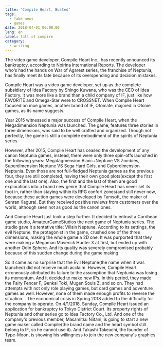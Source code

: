 ```yaml
---
title: 'Compile Heart, Busted'
tags:
  - fake news
  - games
date: 2018-04-01 00:00:00
lang: en
label: fall of compire
category:
  - writing
---
```



The video game developer, Compile Heart Inc., has recently announced its bankruptcy, according to Noirina International Reports. The developer who's had the hands on War of Agarest series, the franchise of Neptunia, has finally meet its fate because of its overspending and decision mistakes.

Compile Heart was a video game developer, set up as the complete subsidiary of Idea Factory by Shingo Kuwana, who was the CEO of Idea Factory. It was more like a brand than a child company of IF, just like how FAVORITE and Omega-Star were to CROSSNET. When Compile Heart focused on moe games, another brand of IF, Otomate, majored in Otome games, as its name suggests.

Year 2015 witnessed a major success of Compile Heart, when the Megadimension Neptunia was launched. The game, features three stories in three dimensions, was said to be well crafted and organized. Though not perfectly, the game is still a complete embodiment of the spirits of Neptunia series.

However, after 2015, Compile Heart has ceased the development of any canon Neptunia games, instead, there were only three spin-offs launched in the following years: Megatagmension Blanc+Neptune VS Zombies, Superdimension Neptune VS Sega Hard Girls, and Cyberdimension Neptunia. Even those are not full-fledged Neptunia games as the previous four, they are still completed, having their own good plots(except the first one and the last one). Also, the first and the last of them are good explorations into a brand new genre that Compile Heart has never set its foot in, rather than staying within its RPG confort zones(and still never now, because these action games were developed by Tamsoft, the maker of Senran Kagura). But they received positive reviews from customers over the world, although seen not as good as the canon ones.

And Compile Heart just took a step further. It decided to entrust a Carribean game studio, AmateurGameStudios the next game of Neptunia series. The studio gave it a tentative title: Villain Neptune. According to its settings, the evil Neptune, the protagonist in the game, crushed one of the three dimensions, making the whole game a 2D one. It was purported that they were making a Megaman Maverick Hunter X at first, but ended up with another Odin Sphere. And its quality was severely compromised probably because of this sudden change during the game making.

So it came as no surprise that the Evil Neptune(the name when it was launched) did not receive much acclaim. However, Compile Heart erroneously attributed its failure to the assumption that Neptunia was losing its momentum. And it decided to make new IPs. In this period, they made the Fairy Fencer F, Genkai Toki, Mugen Souls Z, and so on. They had attempts with not only role playing games, but card games and adventure games as well. However, none of them made enough profits to reverse the situation.
.
The economical crisis in Spring 2018 added to the difficulty for the company to operate. On 4/1/2018, Sunday, Compile Heart issued an application for bankruptcy to Tokyo District Court. Its property rights of Neptunia and other series go to Idea Factory Co., Ltd. And one of the company's previous member, Masamitsu Niitani, is going to start a new game maker called Compile(the brand name and the heart symbol still belong to IF, so he cannot use it). And Takashi Takeuchi, the founder of Type-Moon, is showing his willingness to join the new company's graphics team.
